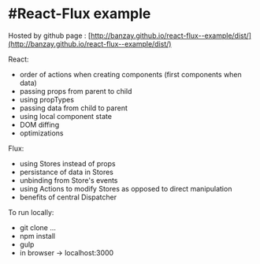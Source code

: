 #React-Flux example
========================

Hosted by github page : [http://banzay.github.io/react-flux--example/dist/](http://banzay.github.io/react-flux--example/dist/)

React:
- order of actions when creating components (first components when data)
- passing props from parent to child
- using propTypes
- passing data from child to parent
- using local component state
- DOM diffing
- optimizations

Flux:
- using Stores instead of props
- persistance of data in Stores
- unbinding from Store's events
- using Actions to modify Stores as opposed to direct manipulation
- benefits of central Dispatcher


To run locally:
- git clone ...
- npm install
- gulp
- in browser -> localhost:3000
